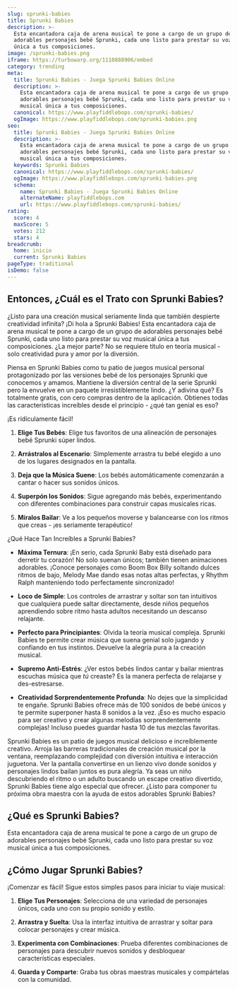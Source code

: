 ```yaml
---
slug: sprunki-babies
title: Sprunki Babies
description: >-
  Esta encantadora caja de arena musical te pone a cargo de un grupo de
  adorables personajes bebé Sprunki, cada uno listo para prestar su voz musical
  única a tus composiciones.
image: /sprunki-babies.png
iframe: https://turbowarp.org/1110888906/embed
category: trending
meta:
  title: Sprunki Babies - Juega Sprunki Babies Online
  description: >-
    Esta encantadora caja de arena musical te pone a cargo de un grupo de
    adorables personajes bebé Sprunki, cada uno listo para prestar su voz
    musical única a tus composiciones.
  canonical: https://www.playfiddlebops.com/sprunki-babies/
  ogImage: https://www.playfiddlebops.com/sprunki-babies.png
seo:
  title: Sprunki Babies - Juega Sprunki Babies Online
  description: >-
    Esta encantadora caja de arena musical te pone a cargo de un grupo de
    adorables personajes bebé Sprunki, cada uno listo para prestar su voz
    musical única a tus composiciones.
  keywords: Sprunki Babies
  canonical: https://www.playfiddlebops.com/sprunki-babies/
  ogImage: https://www.playfiddlebops.com/sprunki-babies.png
  schema:
    name: Sprunki Babies - Juega Sprunki Babies Online
    alternateName: playfiddlebops.com
    url: https://www.playfiddlebops.com/sprunki-babies/
rating:
  score: 4
  maxScore: 5
  votes: 212
  stars: 4
breadcrumb:
  home: inicio
  current: Sprunki Babies
pageType: traditional
isDemo: false
---
```


## Entonces, ¿Cuál es el Trato con Sprunki Babies?

¿Listo para una creación musical seriamente linda que también despierte creatividad infinita? ¡Di hola a Sprunki Babies! Esta encantadora caja de arena musical te pone a cargo de un grupo de adorables personajes bebé Sprunki, cada uno listo para prestar su voz musical única a tus composiciones. ¿La mejor parte? No se requiere título en teoría musical - solo creatividad pura y amor por la diversión.

Piensa en Sprunki Babies como tu patio de juegos musical personal protagonizado por las versiones bebé de los personajes Sprunki que conocemos y amamos. Mantiene la diversión central de la serie Sprunki pero la envuelve en un paquete irresistiblemente lindo. ¿Y adivina qué? Es totalmente gratis, con cero compras dentro de la aplicación. Obtienes todas las características increíbles desde el principio - ¿qué tan genial es eso?

¡Es ridículamente fácil!

1. **Elige Tus Bebés**: Elige tus favoritos de una alineación de personajes bebé Sprunki súper lindos.

1. **Arrástralos al Escenario**: Simplemente arrastra tu bebé elegido a uno de los lugares designados en la pantalla.

1. **Deja que la Música Suene**: Los bebés automáticamente comenzarán a cantar o hacer sus sonidos únicos.

1. **Superpón los Sonidos**: Sigue agregando más bebés, experimentando con diferentes combinaciones para construir capas musicales ricas.

1. **Míralos Bailar**: Ve a los pequeños moverse y balancearse con los ritmos que creas - ¡es seriamente terapéutico!

¿Qué Hace Tan Increíbles a Sprunki Babies?

- **Máxima Ternura**: ¡En serio, cada Sprunki Baby está diseñado para derretir tu corazón! No solo suenan únicos; también tienen animaciones adorables. ¡Conoce personajes como Boom Box Billy soltando dulces ritmos de bajo, Melody Mae dando esas notas altas perfectas, y Rhythm Ralph manteniendo todo perfectamente sincronizado!

- **Loco de Simple**: Los controles de arrastrar y soltar son tan intuitivos que cualquiera puede saltar directamente, desde niños pequeños aprendiendo sobre ritmo hasta adultos necesitando un descanso relajante.

- **Perfecto para Principiantes**: Olvida la teoría musical compleja. Sprunki Babies te permite crear música que suena genial solo jugando y confiando en tus instintos. Devuelve la alegría pura a la creación musical.

- **Supremo Anti-Estrés**: ¿Ver estos bebés lindos cantar y bailar mientras escuchas música que *tú* creaste? Es la manera perfecta de relajarse y des-estresarse.

- **Creatividad Sorprendentemente Profunda**: No dejes que la simplicidad te engañe. Sprunki Babies ofrece más de 100 sonidos de bebé únicos y te permite superponer hasta 8 sonidos a la vez. ¡Eso es mucho espacio para ser creativo y crear algunas melodías sorprendentemente complejas! Incluso puedes guardar hasta 10 de tus mezclas favoritas.

Sprunki Babies es un patio de juegos musical delicioso e increíblemente creativo. Arroja las barreras tradicionales de creación musical por la ventana, reemplazando complejidad con diversión intuitiva e interacción juguetona. Ver la pantalla convertirse en un lienzo vivo donde sonidos y personajes lindos bailan juntos es pura alegría. Ya seas un niño descubriendo el ritmo o un adulto buscando un escape creativo divertido, Sprunki Babies tiene algo especial que ofrecer. ¿Listo para componer tu próxima obra maestra con la ayuda de estos adorables Sprunki Babies?

## ¿Qué es Sprunki Babies?

Esta encantadora caja de arena musical te pone a cargo de un grupo de adorables personajes bebé Sprunki, cada uno listo para prestar su voz musical única a tus composiciones.

## ¿Cómo Jugar Sprunki Babies?

¡Comenzar es fácil! Sigue estos simples pasos para iniciar tu viaje musical:

1. **Elige Tus Personajes**: Selecciona de una variedad de personajes únicos, cada uno con su propio sonido y estilo.

1. **Arrastra y Suelta**: Usa la interfaz intuitiva de arrastrar y soltar para colocar personajes y crear música.

1. **Experimenta con Combinaciones**: Prueba diferentes combinaciones de personajes para descubrir nuevos sonidos y desbloquear características especiales.

1. **Guarda y Comparte**: Graba tus obras maestras musicales y compártelas con la comunidad.
